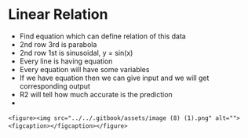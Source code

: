 # Linear Relation

* Find equation which can define relation of this data
* 2nd row 3rd is parabola
* 2nd row 1st is sinusoidal, y = sin(x)
* Every line is having equation
* Every equation will have some variables
* If we have equation then we can give input and we will get corresponding output
* R2 will tell how much accurate is the prediction
*

    <figure><img src="../../.gitbook/assets/image (8) (1).png" alt=""><figcaption></figcaption></figure>
